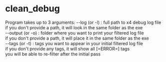 # clean_debug


Program takes up to 3 arguments:
--log (or -l) : full path to x4 debug log file  
    if you don't provide a path, it will look in the same folder as the exe  
--output (or -o) : folder where you want to print your filtered log file  
    if you don't provide a path, it will place it in the same folder as the exe  
--tags (or -t) : tags you want to appear in your initial filtered log file  
    if you don't provide any tags, it will show all [=ERROR=] tags  
    you will be able to re-filter after the initial pass  